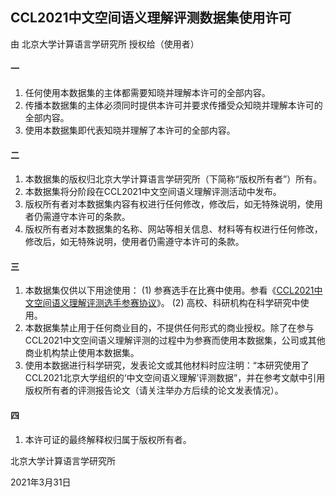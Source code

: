 ## CCL2021中文空间语义理解评测数据集使用许可



由 北京大学计算语言学研究所 授权给（使用者）



#### 一

1. 任何使用本数据集的主体都需要知晓并理解本许可的全部内容。
2. 传播本数据集的主体必须同时提供本许可并要求传播受众知晓并理解本许可的全部内容。
3. 使用本数据集即代表知晓并理解了本许可的全部内容。



#### 二

1. 本数据集的版权归北京大学计算语言学研究所（下简称“版权所有者”）所有。
2. 本数据集将分阶段在CCL2021中文空间语义理解评测活动中发布。
3. 版权所有者对本数据集内容有权进行任何修改，修改后，如无特殊说明，使用者仍需遵守本许可的条款。
4. 版权所有者对本数据集的名称、网站等相关信息、材料等有权进行任何修改，修改后，如无特殊说明，使用者仍需遵守本许可的条款。



#### 三

1. 本数据集仅供以下用途使用：
   (1) 参赛选手在比赛中使用。参看《[CCL2021中文空间语义理解评测选手参赛协议](https://github.com/2030NLP/SpaCE2021/blob/main/Agreement.md)》。
   (2) 高校、科研机构在科学研究中使用。
2. 本数据集禁止用于任何商业目的，不提供任何形式的商业授权。除了在参与CCL2021中文空间语义理解评测的过程中为参赛而使用本数据集，公司或其他商业机构禁止使用本数据集。
3. 使用本数据进行科学研究，发表论文或其他材料时应注明：“本研究使用了CCL2021北京大学组织的‘中文空间语义理解’评测数据”，并在参考文献中引用版权所有者的评测报告论文（请关注举办方后续的论文发表情况）。



#### 四

1. 本许可证的最终解释权归属于版权所有者。





北京大学计算语言学研究所

2021年3月31日